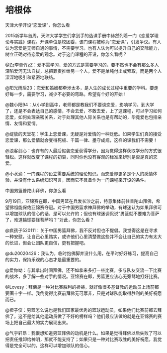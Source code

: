 # 培根体

天津大学开设“恋爱课”，你怎么看 

2015新学年首周，天津大学学生们拿到手的选课手册中赫然列着一门《恋爱学理论与实践》课程。开课单位是校团委，该门课程被称为“恋爱课”，引发争议。有人认为恋爱是无师自通的事情，不需要学习。也有人认为可以提升自己的交际能力，树立正确对待恋爱的观念。对于这门课程的开设，你怎么看呢？ 

@Zz李青竹zZ：爱不需学习，爱的方式是需要学习的，要不然也不会有那么多人深陷爱河无法自拔，总把罪责推给另一个人，爱不是单纯付出或索取，而是两个人深深地吸引和紧密地联结。 

@阳光雨后23：恋爱和婚姻都牵涉太多，是人生的成长过程中重要的学科。要走好每一步，需要学习，减少不必要的弯路。希望有个好的开始！ 

@魏小阳94：从小学到高中，老师都是教我们不要谈恋爱，影响学习。到大学了，还是不会表达自己的感情，不会去爱，不敢去爱，上了这课程，可以学习如何恋爱，如何处理亲密关系，对于处理其他人际关系也是有帮助的，毕竟爱也包括亲情、友情和爱情。 

@绽放的天堂花：学生上恋爱课，无疑是对爱情的一种贬低。如果学生们真的接受恋爱课，那么爱情就会变得死板、千篇一律、墨守成规，这样的课我们不需要！ 

@浪客剑心：也许有的人最后假装恋爱获得学分，因为觉得这样获取学分的方式很轻松。这样就改变了课程的初衷，同时你也没有客观的标准来辨别是否是真的恋爱。 

@小水滴：一门课程的设立需要系统的理论知识。而恋爱却更多是个人的感情体验，并没有什么系统知识可言，因而它不具备作为一门课程来开设的条件。 

中国男篮普陀山拜佛，你怎么看 

9月19日，亚锦赛在即，中国男篮在兵发长沙之前，特意集体前往普陀山拜佛，希望佛祖能保佑亚锦赛夺冠。对于中国男篮求神拜佛的举动，有球迷认为如果拜佛可以增加球队的信心的话，是可以允许的；但也有球迷调侃说“男篮就不要难为菩萨了，难道输球要怪菩萨吗？”对此，你怎么看？ 

@疯孩子520111：关于中国男篮拜佛，我不反对但也不提倡。我觉得这是在寻求一种安慰，让自己心里踏实，或许他们心里清楚做这些并不会让自己的实力有太大的长进，但会让团队更自信，更有把握吧。 

@du20020426：我认为，临时抱佛脚并没什么用，在平时好好练习，提高自己的实力，保持乐观的心态才是最重要的。 

@爱你呦：与其拿出时间拜佛，还不如拿来多打一些比赛，多与队友交流一下比赛的战术，多了解一些对手的情况。亚锦赛在即，男篮更应该心无旁骛地打好比赛。 

@Lovesy：拜佛是一种对比赛胜利的祈祷，就好像很多基督教的运动员上场前都要画十字一样。我倒觉得比赛前拜佛无可厚非，只是对球队能取得胜利的美好祝愿而已。 

@橙子佼：男篮怎么说也是我们国家最优秀的篮球运动员，如果他们比赛前都去拜佛了，这不是给其他运动员做了不好的榜样吗？他们最应该做的就是在亚锦赛的赛场上把自己最大的实力展现出来。 

@气宇轩昂：我很想知道男篮拜佛的动机是什么。如果是觉得拜佛以后失败了可以把责任推卸给神明，那就不能支持了；如果只是一种对比赛取胜的美好祝愿，我觉得是完全可以的，这样可以增加球队的信心。